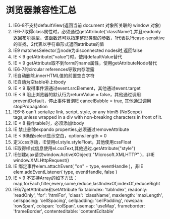 浏览器兼容性汇总
=============================
1. IE6-8不支持defaultView(返回当前 document 对象所关联的 window 对象)
2. IE6-7取得class属性时，必须通过getAttribute('className'),并且readonly返回布尔类型，该函数还可以指定整形类型的参数，1代表执行case-sensitive的查找，2代表以字符串形式返回attribute的值
3. IE9 matchesSelector当node为disconnected nodes时,返回false
4. IE < 9 getAttribute("value")时，使用defaultValue替代
5. IE < 9 getAttribute取不到form的name属性，使用getAttributeNode替代
6. IE6-7的circular references导致内存泄露
7. IE自动删除.innerHTML值的前置空白字符
8. IE自动为空table补上tbody
9. IE < 9 取得事件源通过event.srcElement，其他通过event.target
10. IE < 9 阻止浏览器的默认行为returnValue = false，其他通过调用preventDefault，停止事件冒泡IE cancelBubble = true, 其他通过调用stopPropagation 
11. IE6-8 can't serialize link, script, style, or any html5 (NoScope) tags,unless wrapped in a div with non-breaking characters in front of it.
12. IE < 8 操作table时，必须添加tbody
13. IE 禁止删除expando properties,必须通过removeAttribute
14. IE < 9确保select显示空白，options.length = 0
15. 定义css浮动，IE使用el.style.styleFloat，其他使用cssFloat
16. IE取得样式信息使用el.cssText,其他通过.getAttribute("style") 
17. IE创建ajax请求window.ActiveXObject( "Microsoft.XMLHTTP" )，非IE window.XMLHttpRequest()
18. IE 绑定事件elem.attachEvent( "on" + type, eventHandle )，非IE elem.addEventListener( type, eventHandle, false )
19. IE < 9 不支持Array的如下方法：map,forEach,filter,every,some,reduce,lastIndexOf,indexOf,reduceRight
20. IE6/7getAttribute和setAttribute fix
    tabindex: 'tabIndex', 
    readonly: 'readOnly',
    'for': 'htmlFor', 
    'class': 'className', 
    maxlength: 'maxLength', 
    cellspacing: 'cellSpacing', 
    cellpadding: 'cellPadding', 
    rowspan: 'rowSpan', 
    colspan: 'colSpan', 
    usemap: 'useMap', 
    frameborder: 'frameBorder', 
    contenteditable: 'contentEditable'
